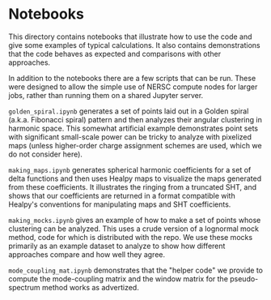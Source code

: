 # Notebooks

This directory contains notebooks that illustrate how to use the code
and give some examples of typical calculations.  It also contains
demonstrations that the code behaves as expected and comparisons
with other approaches.

In addition to the notebooks there are a few scripts that can be run.
These were designed to allow the simple use of NERSC compute nodes for
larger jobs, rather than running them on a shared Jupyter server.

`golden_spiral.ipynb` generates a set of points laid out in a Golden
spiral (a.k.a. Fibonacci spiral) pattern and then analyzes their
angular clustering in harmonic space.  This somewhat artificial example
demonstrates point sets with significant small-scale power can be tricky
to analyze with pixelized maps (unless higher-order charge assignment
schemes are used, which we do not consider here).

`making_maps.ipynb` generates spherical harmonic coefficients for a set
of delta functions and then uses Healpy maps to visualize the maps
generated from these coefficients.  It illustrates the ringing from a
truncated SHT, and shows that our coefficients are returned in a format
compatible with Healpy's conventions for manipulating maps and SHT
coefficients.

`making_mocks.ipynb` gives an example of how to make a set of points whose
clustering can be analyzed.  This uses a crude version of a lognormal mock
method, code for which is distributed with the repo.  We use these mocks
primarily as an example dataset to analyze to show how different approaches
compare and how well they agree.

`mode_coupling_mat.ipynb` demonstrates that the "helper code" we provide
to compute the mode-coupling matrix and the window matrix for the
pseudo-spectrum method works as advertized.

